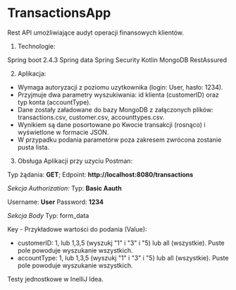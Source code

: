 # TransactionsApp
Rest API umożliwiające audyt operacji finansowych klientów.

1. Technologie:

Spring boot 2.4.3
Spring data
Spring Security
Kotlin
MongoDB
RestAssured

2. Aplikacja:
- Wymaga autoryzacji z poziomu uzytkownika (login: User, hasło: 1234).
- Przyjmuje dwa parametry wyszukiwania: id klienta (customerID) oraz typ konta (accountType).
- Dane zostały załadowane do bazy MongoDB z załączonych plików: transactions.csv, customer.csv, accounttypes.csv.
- Wynikiem są dane posortowane po Kwocie transakcji (rosnąco) i wyświetlone w formacie JSON.
- W przypadku podania parametórw poza zakresem zwrócona zostanie pusta lista.


3. Obsługa Aplikacji przy uzyciu Postman:

Typ żądania: **GET**;
Edpoint: **http://localhost:8080/transactions**

_Sekcja Authorization:_ 
Typ: **Basic Aauth**

Username: **User**
Password: **1234**

_Sekcja Body_
Typ: form_data

Key - Przykładowe wartości do podania (Value):
- customerID: 1, lub 1,3,5 (wyszukj "1" i "3" i "5) lub all (wszystkie). Puste pole powoduje wyszukanie wszystkich.
- accountType: 1, lub 1,3,5 (wyszukj "1" i "3" i "5) lub all (wszystkie). Puste pole powoduje wyszukanie wszystkich.


Testy jednostkowe w InelliJ Idea.




        
        

